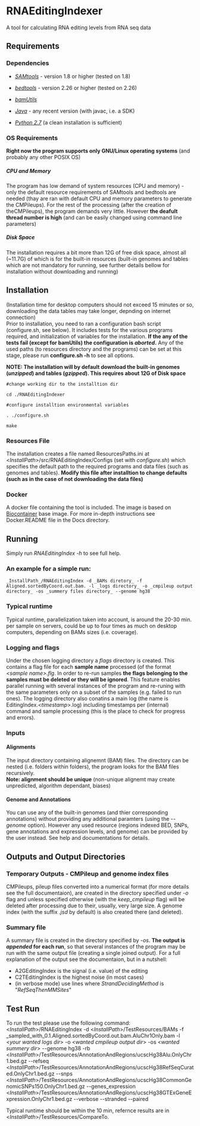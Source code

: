 # RNAEditingIndexer
A tool for calculating RNA editing levels from RNA seq data

## Requirements
### Dependencies
- _[SAMtools](http://samtools.sourceforge.net/)_ - version 1.8 or higher (tested on 1.8)
- _[bedtools](https://bedtools.readthedocs.io/en/latest)_ - version 2.26 or higher (tested on 2.26)
- _[bamUtils](https://genome.sph.umich.edu/wiki/BamUtil)_

- _[Java](https://www.oracle.com/technetwork/java/javase/downloads/index.html)_ - any recent version (with javac, i.e. a SDK)
- _[Python 2.7](https://www.python.org/download/releases/2.7/)_ (a clean installation is sufficient)
### OS Requirements
**Right now the program supports only GNU/Linux operating systems** (and probably any other POSIX OS)

##### CPU and Memory
The program has low demand of system resources (CPU and memory) - only the default resource requirements of SAMtools and bedtools are needed (thay are ran with default CPU and memory parameters to generate the CMPileups). For the rest of the processing (after the creation of theCMPileups), the program demands very little. However **the deafult thread number is high** (and can be easily changed using command line parameters)

##### Disk Space
The installation requires a bit more than 12G of free disk space, almost all (~11.7G) of which is for the built-in resources (built-in genomes and tables which are not mandatory for running, see further details bellow for installation without downloading and running)

## Installation
(Installation time for desktop computers should not exceed 15 minutes or so, downloading the data tables may take longer, depnding on internet connection)  
Prior to installation, you need to ran a configuration bash script (configure.sh, see below). It includes tests for the various programs required, and initialization of variables for the installation. **If the any of the tests fail (except for bamUtils) the configuration is _aborted_.**
Any of the used paths (to resources directory and the programs) can be set at this stage, please run __configure.sh -h__ to see all options.

**NOTE: The installation will by default download the built-in genomes (_unzipped_) and tables (_gzipped_). This requires about 12G of Disk space**

```
#change working dir to the installtion dir

cd ./RNAEditingIndexer

#configure installtion environmental variables

. ./configure.sh

make
```

### Resources File
The installation creates a file named ResourcesPaths.ini at \<_InstallPath_\>/src/RNAEditingIndex/Configs (set with *configure.sh*) which specifies the default path to the required programs and data files (such as genomes and tables). **Modify this file after installtion to change defaults (such as in the case of not downloading the data files)**

### Docker
A docker file containing the tool is included. The image is based on [Biocontainer](https://biocontainers.pro/) base image.
For more in-depth instructions see Docker.README file in the Docs directory.

## Running
Simply run _RNAEditingIndex -h_  to see full help.

### An example for a simple run:
```
_InstallPath_/RNAEditingIndex -d _BAMs diretory_ -f Aligned.sortedByCoord.out.bam. -l _logs directory_ -o _cmpileup output directory_ -os _summery files directory_ --genome hg38 
```

### Typical runtime
Typical runtime, parallelization taken into account, is around the 20-30 min. per sample on servers, could be up to four times as much on desktop computers, depending on BAMs sizes (i.e. coverage).

### Logging and flags
Under the chosen logging directory a _flags_ directory is created. This contains a flag file for each **sample name** processed (of the format _\<sample name\>.flg_. In order to re-run samples **the flags belonging to the samples must be deleted or they will be ignored**. This feature enables parallel running with several instances of the program and re-runing with the same parameters only on a subset of the samples (e.g. failed to run ones). The logging directory also conatins a main log (the name is EditingIndex.\<_timestamp_\>.log) including timestamps per (internal) command and sample processing (this is the place to check for progress and errors).

### Inputs

#### Alignments
The input directory containing alignemnt (BAM) files. The directory can be nested (i.e. folders within folders), the program looks for the BAM files recursively.  
**Note: alignment should be unique** (non-unique alignemt may create unpredicted, algorithm dependant, biases)

#### Genome and Annotations
You can use any of the built-in genomes (and thier corresponding annotations) without providing any additional paramters (using the _--genome_ option). However any used resource (regions indexed BED, SNPs, gene annotations and expression levels, and genome) can be provided by the user instead. See help and documentations for details.

## Outputs and Output Directories

### Temporary Outputs - CMPileup and genome index files
CMPileups, pileup files converted into a numerical format (for more details see the full documentaion), are created in the directory specified under _-o_ flag and unless specified otherwise (with the _keep_cmpileup_ flag) will be deleted after processing due to their, usually, very large size. A genome index (with the suffix _.jsd_ by default) is also created there (and deleted).

### Summary file
A summary file is created in the directory specified by _-os_. **The output is _appended_ for each run**, so that several instances of the program may be run with the same output file (creating a single joined output).
For a full explanation of the output see the documentaion, but in a nutshell:
  - A2GEditingIndex is the signal (i.e. value) of the editing
  - C2TEditingIndex is the highest noise (in most cases)
  - (in verbose mode) use lines where _StrandDecidingMethod_ is "_RefSeqThenMMSites_"
 
## Test Run
To run the test please use the following command: \<_InstallPath_\>/RNAEditingIndex -d \<_InstallPath_\>/TestResources/BAMs -f _sampled_with_0.1.Aligned.sortedByCoord.out.bam.AluChr1Only.bam -l \<_your wanted logs dir_\> -o \<_wanted cmpileup output dir_\> -os \<_wanted summery dir_\> --genome hg38 -rb \<_InstallPath_\>/TestResources/AnnotationAndRegions/ucscHg38Alu.OnlyChr1.bed.gz --refseq \<_InstallPath_\>/TestResources/AnnotationAndRegions/ucscHg38RefSeqCurated.OnlyChr1.bed.gz --snps  \<_InstallPath_\>/TestResources/AnnotationAndRegions/ucscHg38CommonGenomicSNPs150.OnlyChr1.bed.gz --genes_expression  \<_InstallPath_\>/TestResources/AnnotationAndRegions/ucscHg38GTExGeneExpression.OnlyChr1.bed.gz --verbose --stranded --paired

Typical runtime should be within the 10 min, refernce results are in \<_InstallPath_\>/TestResources/CompareTo.
